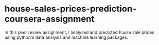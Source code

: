 # house-sales-prices-prediction-coursera-assignment

In this peer review assignment, I analysed and predicted house sale prices using python's 
data analysis and machine learning packages. 
